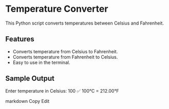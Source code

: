 # Temperature Converter

This Python script converts temperatures between Celsius and Fahrenheit.

## Features
- Converts temperature from Celsius to Fahrenheit.
- Converts temperature from Fahrenheit to Celsius.
- Easy to use in the terminal.

## Sample Output
Enter temperature in Celsius: 100 ✅ 100°C = 212.00°F

markdown
Copy
Edit
